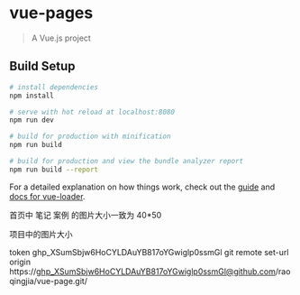 # vue-pages

> A Vue.js project

## Build Setup

``` bash
# install dependencies
npm install

# serve with hot reload at localhost:8080
npm run dev

# build for production with minification
npm run build

# build for production and view the bundle analyzer report
npm run build --report
```

For a detailed explanation on how things work, check out the [guide](http://vuejs-templates.github.io/webpack/) and [docs for vue-loader](http://vuejs.github.io/vue-loader).



首页中 笔记 案例 的图片大小一致为 40*50

项目中的图片大小

token  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
git remote set-url origin https://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@github.com/raoqingjia/vue-page.git/
